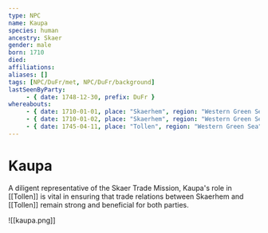```yaml
---
type: NPC
name: Kaupa
species: human
ancestry: Skaer
gender: male
born: 1710
died: 
affiliations:
aliases: []
tags: [NPC/DuFr/met, NPC/DuFr/background]
lastSeenByParty: 
     - { date: 1748-12-30, prefix: DuFr }
whereabouts:
     - { date: 1710-01-01, place: "Skaerhem", region: "Western Green Sea", type: origin}
     - { date: 1710-01-02, place: "Skaerhem", region: "Western Green Sea", type: home}
     - { date: 1745-04-11, place: "Tollen", region: "Western Green Sea", type: home}
---
```


# Kaupa
A diligent representative of the Skaer Trade Mission, Kaupa's role in [[Tollen]] is vital in ensuring that trade relations between Skaerhem and [[Tollen]] remain strong and beneficial for both parties.


![[kaupa.png]]
